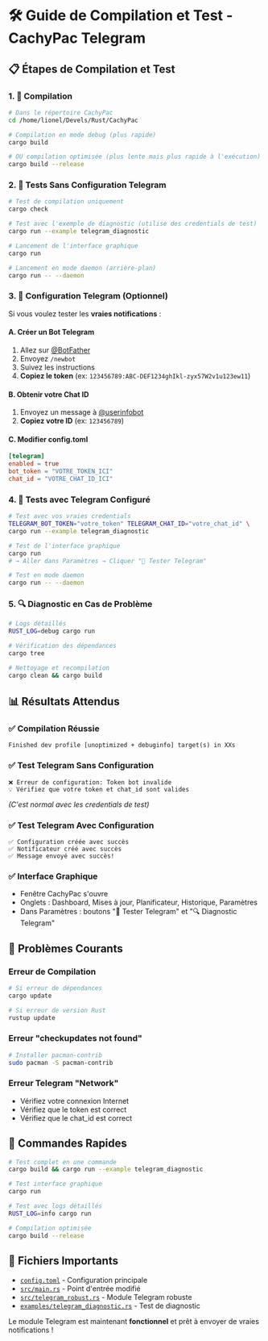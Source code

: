 # 🛠️ Guide de Compilation et Test - CachyPac Telegram

## 📋 Étapes de Compilation et Test

### 1. 🔧 Compilation

```bash
# Dans le répertoire CachyPac
cd /home/lionel/Devels/Rust/CachyPac

# Compilation en mode debug (plus rapide)
cargo build

# OU compilation optimisée (plus lente mais plus rapide à l'exécution)
cargo build --release
```

### 2. 🧪 Tests Sans Configuration Telegram

```bash
# Test de compilation uniquement
cargo check

# Test avec l'exemple de diagnostic (utilise des credentials de test)
cargo run --example telegram_diagnostic

# Lancement de l'interface graphique
cargo run

# Lancement en mode daemon (arrière-plan)
cargo run -- --daemon
```

### 3. 📱 Configuration Telegram (Optionnel)

Si vous voulez tester les **vraies notifications** :

#### A. Créer un Bot Telegram
1. Allez sur [@BotFather](https://t.me/BotFather)
2. Envoyez `/newbot`
3. Suivez les instructions
4. **Copiez le token** (ex: `123456789:ABC-DEF1234ghIkl-zyx57W2v1u123ew11`)

#### B. Obtenir votre Chat ID
1. Envoyez un message à [@userinfobot](https://t.me/userinfobot)
2. **Copiez votre ID** (ex: `123456789`)

#### C. Modifier config.toml
```toml
[telegram]
enabled = true
bot_token = "VOTRE_TOKEN_ICI"
chat_id = "VOTRE_CHAT_ID_ICI"
```

### 4. 🚀 Tests avec Telegram Configuré

```bash
# Test avec vos vraies credentials
TELEGRAM_BOT_TOKEN="votre_token" TELEGRAM_CHAT_ID="votre_chat_id" \
cargo run --example telegram_diagnostic

# Test de l'interface graphique
cargo run
# → Aller dans Paramètres → Cliquer "📱 Tester Telegram"

# Test en mode daemon
cargo run -- --daemon
```

### 5. 🔍 Diagnostic en Cas de Problème

```bash
# Logs détaillés
RUST_LOG=debug cargo run

# Vérification des dépendances
cargo tree

# Nettoyage et recompilation
cargo clean && cargo build
```

## 📊 Résultats Attendus

### ✅ Compilation Réussie
```
Finished dev profile [unoptimized + debuginfo] target(s) in XXs
```

### ✅ Test Telegram Sans Configuration
```
❌ Erreur de configuration: Token bot invalide
💡 Vérifiez que votre token et chat_id sont valides
```
*(C'est normal avec les credentials de test)*

### ✅ Test Telegram Avec Configuration
```
✅ Configuration créée avec succès
✅ Notificateur créé avec succès
✅ Message envoyé avec succès!
```

### ✅ Interface Graphique
- Fenêtre CachyPac s'ouvre
- Onglets : Dashboard, Mises à jour, Planificateur, Historique, Paramètres
- Dans Paramètres : boutons "📱 Tester Telegram" et "🔍 Diagnostic Telegram"

## 🚨 Problèmes Courants

### Erreur de Compilation
```bash
# Si erreur de dépendances
cargo update

# Si erreur de version Rust
rustup update
```

### Erreur "checkupdates not found"
```bash
# Installer pacman-contrib
sudo pacman -S pacman-contrib
```

### Erreur Telegram "Network"
- Vérifiez votre connexion Internet
- Vérifiez que le token est correct
- Vérifiez que le chat_id est correct

## 🎯 Commandes Rapides

```bash
# Test complet en une commande
cargo build && cargo run --example telegram_diagnostic

# Test interface graphique
cargo run

# Test avec logs détaillés
RUST_LOG=info cargo run

# Compilation optimisée
cargo build --release
```

## 📁 Fichiers Importants

- [`config.toml`](config.toml) - Configuration principale
- [`src/main.rs`](src/main.rs) - Point d'entrée modifié
- [`src/telegram_robust.rs`](src/telegram_robust.rs) - Module Telegram robuste
- [`examples/telegram_diagnostic.rs`](examples/telegram_diagnostic.rs) - Test de diagnostic

Le module Telegram est maintenant **fonctionnel** et prêt à envoyer de vraies notifications !